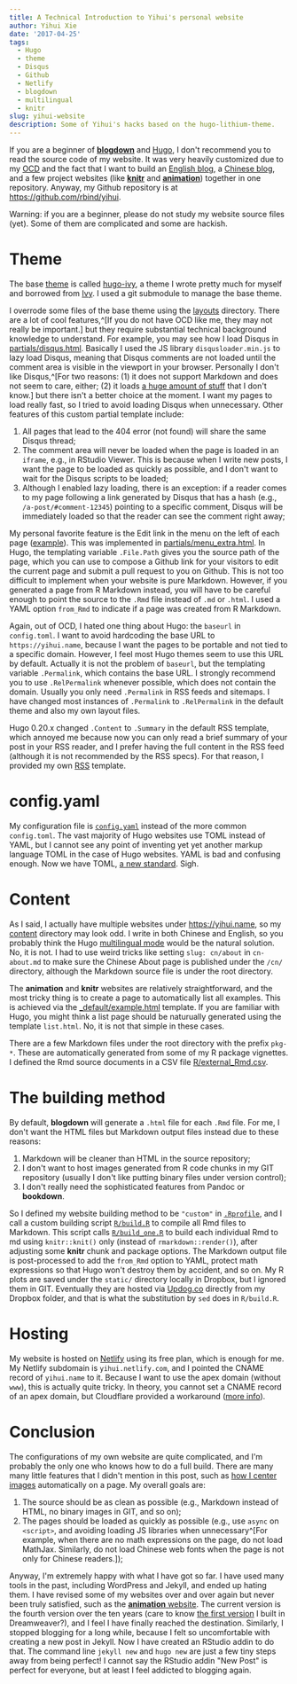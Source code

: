 ```yaml
---
title: A Technical Introduction to Yihui's personal website
author: Yihui Xie
date: '2017-04-25'
tags:
  - Hugo
  - theme
  - Disqus
  - Github
  - Netlify
  - blogdown
  - multilingual
  - knitr
slug: yihui-website
description: Some of Yihui's hacks based on the hugo-lithium-theme.
---
```


If you are a beginner of [**blogdown**](https://github.com/rstudio/blogdown) and [Hugo](https://gohugo.io), I don't recommend you to read the source code of my website. It was very heavily customized due to my [OCD](https://en.wikipedia.org/wiki/Obsessive%E2%80%93compulsive_disorder) and the fact that I want to build an [English blog](https://yihui.name/en/), a [Chinese blog](https://yihui.name/cn/), and a few project websites (like [**knitr**](https://yihui.name/knitr/) and [**animation**](https://yihui.name/animation/)) together in one repository. Anyway, my Github repository is at <https://github.com/rbind/yihui>.

Warning: if you are a beginner, please do not study my website source files (yet). Some of them are complicated and some are hackish.

# Theme

The base [theme](https://github.com/rbind/yihui/tree/master/themes) is called  [hugo-ivy](https://github.com/yihui/hugo-ivy), a theme I wrote pretty much for myself and borrowed from [Ivy](https://github.com/dmulholland/ivy). I used a git submodule to manage the base theme.

I overrode some files of the base theme using the [layouts](https://github.com/rbind/yihui/tree/master/layouts) directory. There are a lot of cool features,^[If you do not have OCD like me, they may not really be important.] but they require substantial technical background knowledge to understand. For example, you may see how I load Disqus in [partials/disqus.html](https://github.com/rbind/yihui/blob/master/layouts/partials/disqus.html). Basically I used the JS library `disqusloader.min.js` to lazy load Disqus, meaning that Disqus comments are not loaded until the comment area is visible in the viewport in your browser. Personally I don't like Disqus,^[For two reasons: (1) it does not support Markdown and does not seem to care, either; (2) it loads [a huge amount of stuff](http://donw.io/post/github-comments/) that I don't know.] but there isn't a better choice at the moment. I want my pages to load really fast, so I tried to avoid loading Disqus when unnecessary. Other features of this custom partial template include:

1. All pages that lead to the 404 error (not found) will share the same Disqus thread;
1. The comment area will never be loaded when the page is loaded in an `iframe`, e.g., in RStudio Viewer. This is because when I write new posts, I want the page to be loaded as quickly as possible, and I don't want to wait for the Disqus scripts to be loaded;
1. Although I enabled lazy loading, there is an exception: if a reader comes to my page following a link generated by Disqus that has a hash (e.g., `/a-post/#comment-12345`) pointing to a specific comment, Disqus will be immediately loaded so that the reader can see the comment right away;

My personal favorite feature is the Edit link in the menu on the left of each page ([example](https://yihui.name/en/2017/04/jeff-leek-facts/)). This was implemented in [partials/menu_extra.html](https://github.com/rbind/yihui/blob/master/layouts/partials/menu_extra.html). In Hugo, the templating variable `.File.Path` gives you the source path of the page, which you can use to compose a Github link for your visitors to edit the current page and submit a pull request to you on Github. This is not too difficult to implement when your website is pure Markdown. However, if you generated a page from R Markdown instead, you will have to be careful enough to point the source to the `.Rmd` file instead of `.md` or `.html`. I used a YAML option `from_Rmd` to indicate if a page was created from R Markdown.

Again, out of OCD, I hated one thing about Hugo: the `baseurl` in `config.toml`. I want to avoid hardcoding the base URL to `https://yihui.name`, because I want the pages to be portable and not tied to a specific domain. However, I feel most Hugo themes seem to use this URL by default. Actually it is not the problem of `baseurl`, but the templating variable `.Permalink`, which contains the base URL. I strongly recommend you to use `.RelPermalink` whenever possible, which does not contain the domain. Usually you only need `.Permalink` in RSS feeds and sitemaps. I have changed most instances of `.Permalink` to `.RelPermalink` in the default theme and also my own layout files.

Hugo 0.20.x changed `.Content` to `.Summary` in the default RSS template, which annoyed me because now you can only read a brief summary of your post in your RSS reader, and I prefer having the full content in the RSS feed (although it is not recommended by the RSS specs). For that reason, I provided my own [RSS](https://github.com/rbind/yihui/blob/master/layouts/rss.xml) template. 

# config.yaml

My configuration file is [`config.yaml`](https://github.com/rbind/yihui/blob/master/config.yaml) instead of the more common `config.toml`. The vast majority of Hugo websites use TOML instead of YAML, but I cannot see any point of inventing yet yet another markup language TOML in the case of Hugo websites. YAML is bad and confusing enough. Now we have TOML, [a new standard](https://xkcd.com/927/). Sigh.

# Content

As I said, I actually have multiple websites under <https://yihui.name>, so my [content](https://github.com/rbind/yihui/tree/master/content) directory may look odd. I write in both Chinese and English, so you probably think the Hugo [multilingual mode](https://gohugo.io/content/multilingual/) would be the natural solution. No, it is not. I had to use weird tricks like setting `slug: cn/about` in `cn-about.md` to make sure the Chinese About page is published under the `/cn/` directory, although the Markdown source file is under the root directory.

The **animation** and **knitr** websites are relatively straightforward, and the most tricky thing is to create a page to automatically list all examples. This is achieved via the [_default/example.html](https://github.com/rbind/yihui/blob/master/layouts/_default/example.html) template. If you are familiar with Hugo, you might think a list page should be naturually generated using the template `list.html`. No, it is not that simple in these cases.

There are a few Markdown files under the root directory with the prefix `pkg-*`. These are automatically generated from some of my R package vignettes. I defined the Rmd source documents in a CSV file [R/external_Rmd.csv](https://github.com/rbind/yihui/blob/master/R/external_Rmd.csv).

# The building method

By default, **blogdown** will generate a `.html` file for each `.Rmd` file. For me, I don't want the HTML files but Markdown output files instead due to these reasons:

1. Markdown will be cleaner than HTML in the source repository;
1. I don't want to host images generated from R code chunks in my GIT repository (usually I don't like putting binary files under version control);
1. I don't really need the sophisticated features from Pandoc or **bookdown**.

So I defined my website building method to be `"custom"` in [`.Rprofile`](https://github.com/rbind/yihui/blob/master/.Rprofile), and I call a custom building script [`R/build.R`](https://github.com/rbind/yihui/blob/master/R/build.R) to compile all Rmd files to Markdown. This script calls [`R/build_one.R`](https://github.com/rbind/yihui/blob/master/R/build_one.R) to build each individual Rmd to md using `knitr::knit()` only (instead of `rmarkdown::render()`), after adjusting some **knitr** chunk and package options. The Markdown output file is post-processed to add the `from_Rmd` option to YAML, protect math expressions so that Hugo won't destroy them by accident, and so on. My R plots are saved under the `static/` directory locally in Dropbox, but I ignored them in GIT. Eventually they are hosted via [Updog.co](https://updog.co) directly from my Dropbox folder, and that is what the substitution by `sed` does in `R/build.R`.

# Hosting

My website is hosted on [Netlify](https://www.netlify.com) using its free plan, which is enough for me. My Netlify subdomain is `yihui.netlify.com`, and I pointed the CNAME record of `yihui.name` to it. Because I want to use the apex domain (without `www`), this is actually quite tricky. In theory, you cannot set a CNAME record of an apex domain, but Cloudflare provided a workaround ([more info](https://www.netlify.com/blog/2017/02/28/to-www-or-not-www/)). 

# Conclusion

The configurations of my own website are quite complicated, and I'm probably the only one who knows how to do a full build. There are many many little features that I didn't mention in this post, such as [how I center images](https://github.com/rbind/yihui/blob/master/static/js/center-img.js) automatically on a page. My overall goals are:

1. The source should be as clean as possible (e.g., Markdown instead of HTML, no binary images in GIT, and so on);
1. The pages should be loaded as quickly as possible (e.g., use `async` on `<script>`, and avoiding loading JS libraries when unnecessary^[For example, when there are no math expressions on the page, do not load MathJax. Similarly, do not load Chinese web fonts when the page is not only for Chinese readers.]);

Anyway, I'm extremely happy with what I have got so far. I have used many tools in the past, including WordPress and Jekyll, and ended up hating them. I have revised some of my websites over and over again but never been truly satisfied, such as the [**animation** website](https://yihui.name/animation/). The current version is the fourth version over the ten years (care to know [the first version](https://R.yihui.name) I built in Dreamweaver?), and I feel I have finally reached the destination. Similarly, I stopped blogging for a long while, because I felt so uncomfortable with creating a new post in Jekyll. Now I have created an RStudio addin to do that. The command line `jekyll new` and `hugo new` are just a few tiny steps away from being perfect! I cannot say the RStudio addin "New Post" is perfect for everyone, but at least I feel addicted to blogging again.
